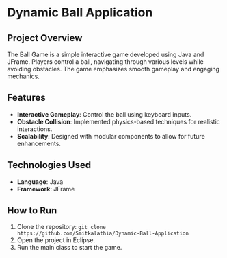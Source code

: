 # Dynamic Ball Application

## Project Overview
The Ball Game is a simple interactive game developed using Java and JFrame. Players control a ball, navigating through various levels while avoiding obstacles. The game emphasizes smooth gameplay and engaging mechanics.

## Features
- **Interactive Gameplay**: Control the ball using keyboard inputs.
- **Obstacle Collision**: Implemented physics-based techniques for realistic interactions.
- **Scalability**: Designed with modular components to allow for future enhancements.

## Technologies Used
- **Language**: Java
- **Framework**: JFrame

## How to Run
1. Clone the repository: `git clone https://github.com/Smitkalathia/Dynamic-Ball-Application`
2. Open the project in Eclipse.
3. Run the main class to start the game.
